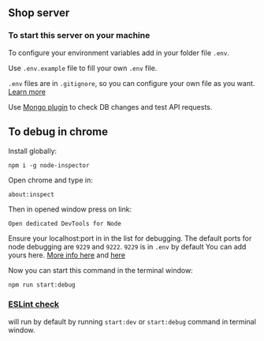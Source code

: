 ## Shop server


### To start this server on your machine

To configure your environment variables add in your folder file `.env`.

Use `.env.example` file to fill your own `.env` file. 

`.env` files are in `.gitignore`, so you can configure your own file as you want. [Learn more](https://medium.com/the-node-js-collection/making-your-node-js-work-everywhere-with-environment-variables-2da8cdf6e786)


Use [Mongo plugin](https://github.com/dboissier/mongo4idea) to check DB changes and test API requests.


## To debug in chrome

Install globally:

`npm i -g node-inspector`

Open chrome and type in:
 
 `about:inspect`

Then in opened window press on link: 

`Open dedicated DevTools for Node`

Ensure your localhost:port in in the list for debugging.
The default ports for node debugging are `9229` and `9222`. `9229` is in `.env` by default
You can add yours here. [More info here](https://www.youtube.com/watch?v=F1VZj-zqnG4) and [here](https://nodejs.org/en/docs/guides/debugging-getting-started/)

Now you can start this command in the terminal window:

`npm run start:debug`


### [ESLint check](https://www.npmjs.com/package/eslint-plugin-node) 
will run by default by running `start:dev` or `start:debug` command in terminal window.
